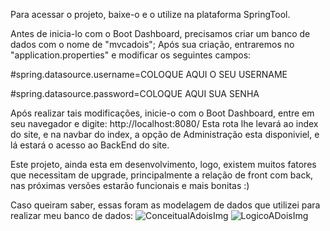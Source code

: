 Para acessar o projeto, baixe-o e o utilize na plataforma SpringTool.

Antes de inicia-lo com o Boot Dashboard, precisamos criar um banco de dados com o nome de "mvcadois";
Após sua criação, entraremos no "application.properties" e modificar os seguintes campos: 

#spring.datasource.username=COLOQUE AQUI O SEU USERNAME

#spring.datasource.password=COLOQUE AQUI SUA SENHA

Após realizar tais modificações, inicie-o com o Boot Dashboard, entre em seu navegador e digite: http://localhost:8080/
Esta rota lhe levará ao index do site, e na navbar do index, a opção de Administração esta disponiviel, e lá estará o
acesso ao BackEnd do site.

Este projeto, ainda esta em desenvolvimento, logo, existem muitos fatores que necessitam de upgrade, principalmente a relação de front com back, nas próximas versões estarão funcionais e mais bonitas :)

Caso queiram saber, essas foram as modelagem de dados que utilizei para realizar meu banco de dados:
![ConceitualAdoisImg](https://github.com/PedroGoya24/TerceiraEntrega/assets/86317752/07010b0d-0b6c-4bd8-9c23-8d80473424e0)
![LogicoADoisImg](https://github.com/PedroGoya24/TerceiraEntrega/assets/86317752/afe66a9d-c3b4-4097-b3e6-7979fb3b6476)
